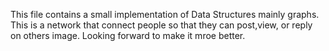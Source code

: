 This file contains a small implementation of Data Structures mainly graphs. This is a network that connect people so that they can post,view, or reply on others image.
Looking forward to make it mroe better.
